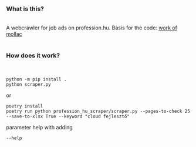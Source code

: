 ### What is this?
\
A webcrawler for job ads on profession.hu. Basis for the code: [work of mollac](https://github.com/mollac/profession.hu)
<br>
<br>

### How does it work?  
<br>

```
python -m pip install .
python scraper.py
```
or
```
poetry install
poetry run python profession_hu_scraper/scraper.py --pages-to-check 25 --save-to-xlsx True --keyword "cloud fejlesztő"
```

parameter help with adding
```
--help
```
